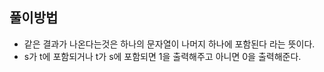 ## 풀이방법

- 같은 결과가 나온다는것은 하나의 문자열이 나머지 하나에 포함된다 라는 뜻이다.
- s가 t에 포함되거나 t가 s에 포함되면 1을 출력해주고 아니면 0을 출력해준다.
